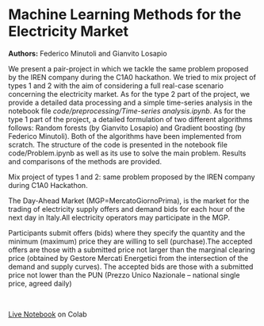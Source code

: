 # Machine Learning Methods for the Electricity Market

**Authors:** Federico Minutoli and Gianvito Losapio

We present a pair-project in which we tackle the same problem proposed by the IREN company during the C1A0 hackathon. We tried to mix project of types 1 and 2 with the aim of considering a full real-case scenario concerning the electricity market. As for the type 2 part of the project, we provide a detailed data processing and a simple time-series analysis in the notebook file *code/preprocessing/Time-series analysis.ipynb*. As for the type 1 part of the project, a detailed formulation of two different algorithms follows: Random forests (by Gianvito Losapio) and Gradient boosting (by Federico Minutoli). Both of the algorithms have been implemented from scratch. The structure of the code is presented in the notebook file code/Problem.ipynb as well as its use to solve the main problem. Results and comparisons of the methods are provided.


Mix project of types 1 and 2: same problem proposed by the IREN company during C1A0 Hackathon.

The Day-Ahead Market (MGP=MercatoGiornoPrima), is the market for the trading of electricity supply offers and demand bids for each hour of the next day in Italy.All electricity operators may participate in the MGP.

Participants submit offers (bids) where they specify the quantity and the minimum (maximum) price they are willing to sell (purchase).The accepted offers are those with a submitted price not larger than the marginal clearing price (obtained by Gestore Mercati Energetici from the intersection of the demand and supply curves). The accepted bids are those with a submitted price not lower than the PUN (Prezzo Unico Nazionale – national single price, agreed daily)


<br>

[Live Notebook](https://colab.research.google.com/drive/1VTr14Lc-uP8Ss2yH9bPq1lknbLg1tH3u?usp=sharing) on Colab

<br>

